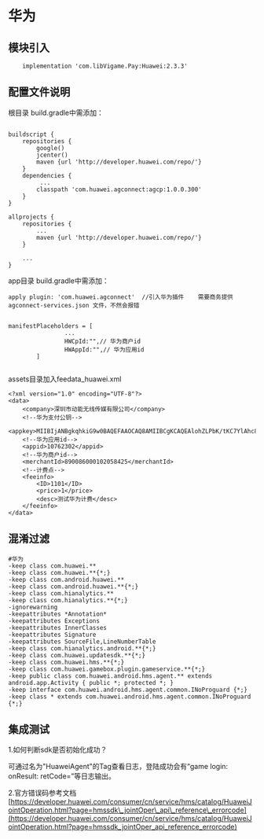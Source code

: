 # 华为

## 模块引入

```text
    implementation 'com.libVigame.Pay:Huawei:2.3.3'
```


## 配置文件说明

根目录 build.gradle中需添加：

```text

buildscript {
    repositories {
        google()
        jcenter()
        maven {url 'http://developer.huawei.com/repo/'}
    }
    dependencies {
         ...
        classpath 'com.huawei.agconnect:agcp:1.0.0.300'    
    }
}

allprojects {
    repositories {
        ...
        maven {url 'http://developer.huawei.com/repo/'}
    }

    ...
}

```
app目录 build.gradle中需添加：
```text
apply plugin: 'com.huawei.agconnect'  //引入华为插件    需要商务提供 agconnect-services.json 文件，不然会报错


manifestPlaceholders = [
                ...
                HWCpId:"",// 华为商户id
                HWAppId:"",// 华为应用id
        ]


```


assets目录加入feedata\_huawei.xml

```text
<?xml version="1.0" encoding="UTF-8"?>
<data>
    <company>深圳市动能无线传媒有限公司</company>
    <!--华为支付公钥-->
    <appkey>MIIBIjANBgkqhkiG9w0BAQEFAAOCAQ8AMIIBCgKCAQEAlohZLPbK/tKC7YlAhc81gV2pNEap1Odty3C+10FMyCrzb5PdCc6rSXboNhJTK6UdskAI3GADkcpDE7aohlxkQCOPChTTXQ5b6P712WyR0unORLod3bkJ6i/RluuW9QhycdR7k2zLgbYlCL35on3L7SJDJxJ1IwcTSZc0EkhmGifTV/5+ubAt/RtiCBtm7O8Q7hmWqSSXE+uFi+MlE8Y0KzkdWh3VTsb1928R7MIAVou1ob4i3eKcSQH6ieWId9+Cqk0u4zfXr6zYjv/CmJCGV2HFHP8I3WdDGd9Q7loyYm+eyQsN5DwOw0e1CvVKgSrB5TOBY4i8eaSng9HH4krlAwIDAQAB</appkey>
    <!--华为应用id-->
    <appid>10762302</appid>
    <!--华为商户id-->
    <merchantId>890086000102058425</merchantId>
    <!--计费点-->
    <feeinfo>
        <ID>1101</ID>
        <price>1</price>
        <desc>测试华为计费</desc>
    </feeinfo>
</data>
```

## 混淆过滤

```text
#华为
-keep class com.huawei.**
-keep class com.huawei.**{*;}
-keep class com.android.huawei.**
-keep class com.android.huawei.**{*;}
-keep class com.hianalytics.**
-keep class com.hianalytics.**{*;}
-ignorewarning
-keepattributes *Annotation*
-keepattributes Exceptions
-keepattributes InnerClasses
-keepattributes Signature
-keepattributes SourceFile,LineNumberTable
-keep class com.hianalytics.android.**{*;}
-keep class com.huawei.updatesdk.**{*;}
-keep class com.huawei.hms.**{*;}
-keep class com.huawei.gamebox.plugin.gameservice.**{*;}
-keep public class com.huawei.android.hms.agent.** extends android.app.Activity { public *; protected *; }
-keep interface com.huawei.android.hms.agent.common.INoProguard {*;}
-keep class * extends com.huawei.android.hms.agent.common.INoProguard {*;}
```

## 集成测试

1.如何判断sdk是否初始化成功？

可通过名为"HuaweiAgent"的Tag查看日志，登陆成功会有“game login: onResult: retCode=”等日志输出。

2.官方错误码参考文档 [https://developer.huawei.com/consumer/cn/service/hms/catalog/HuaweiJointOperation.html?page=hmssdk\_jointOper\_api\_reference\_errorcode](https://developer.huawei.com/consumer/cn/service/hms/catalog/HuaweiJointOperation.html?page=hmssdk_jointOper_api_reference_errorcode)


